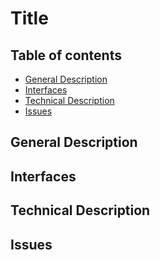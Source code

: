 # Title

## Table of contents
- [General Description](#general-description)
- [Interfaces](#interfaces)
- [Technical Description](#technical-description)
- [Issues](#issues)

## General Description
## Interfaces
## Technical Description
## Issues
